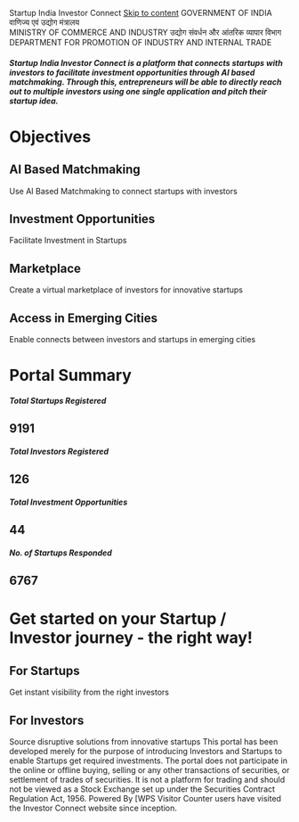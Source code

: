 Startup India Investor Connect
[Skip to content](#content)
GOVERNMENT OF INDIA 
वाणिज्य एवं उद्योग मंत्रालय   
MINISTRY OF COMMERCE AND INDUSTRY 
उद्योग संवर्धन और आंतरिक व्यापार विभाग   
DEPARTMENT FOR PROMOTION OF INDUSTRY AND INTERNAL TRADE 
##### Startup India Investor Connect is a platform that connects startups with investors to facilitate investment opportunities through AI based matchmaking. Through this, entrepreneurs will be able to directly reach out to multiple investors using one single application and pitch their startup idea.
# Objectives
## AI Based Matchmaking
Use AI Based Matchmaking to connect startups with investors 
## Investment Opportunities
Facilitate Investment in Startups 
## Marketplace
Create a virtual marketplace of investors for innovative startups  
## Access in Emerging Cities
Enable connects between investors and startups in emerging cities 
# Portal Summary
##### Total Startups Registered
## 9191
##### Total Investors Registered
## 126
##### Total Investment Opportunities
## 44
##### No. of Startups Responded
## 6767
# Get started on your Startup / Investor journey \- the right way!
## For Startups
Get instant visibility from the right investors 
## For Investors
Source disruptive solutions from innovative startups 
 This portal has been developed merely for the purpose of introducing Investors and Startups to enable Startups get required investments. The portal does not participate in the online or offline buying, selling or any other transactions of securities, or settlement of trades of securities. It is not a platform for trading and should not be viewed as a Stock Exchange set up under the Securities Contract Regulation Act, 1956\. 
Powered By [WPS Visitor Counter users have visited the Investor Connect website since inception. 